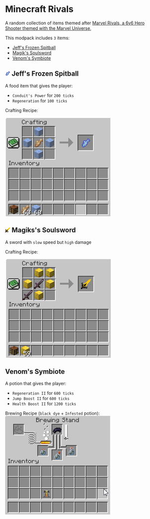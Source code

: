 # Minecraft Rivals
A random collection of items themed after [Marvel Rivals, a 6v6 Hero Shooter themed with the Marvel Universe](https://www.marvelrivals.com/), 

This modpack includes `3` items:
- [Jeff's Frozen Spitball](#-jeffs-frozen-spitball)
- [Magik's Soulsword](#-magikss-soulsword)
- [Venom's Symbiote](#venoms-symbiote)

## ![Frozen Spitball](src/main/resources/assets/minecraftrivals/textures/item/frozen_spitball.png) Jeff's Frozen Spitball

A food item that gives the player:
- `Conduit's Power` for `200 ticks`
- `Regeneration` for `100 ticks`

Crafting Recipe:

![Frozen Spitball Crafting Recipe](.github/assets/frozen_spitball_recipe.png)


## ![Magik's Soulsword](src/main/resources/assets/minecraftrivals/textures/item/soulsword.png) Magiks's Soulsword

A sword with `slow` speed but `high` damage

Crafting Recipe:

![Soulsword Crafting Recipe](.github/assets/soulsword_recipe.png)

## Venom's Symbiote

A potion that gives the player:
- `Regeneration II` for `600 ticks`
- `Jump Boost II` for `600 ticks`
- `Health Boost II` for `1200 ticks`

Brewing Recipe (`black dye` + `Infested` potion):
![Symbiote Brewing Recipe](.github/assets/symbiote_brewing.gif)
